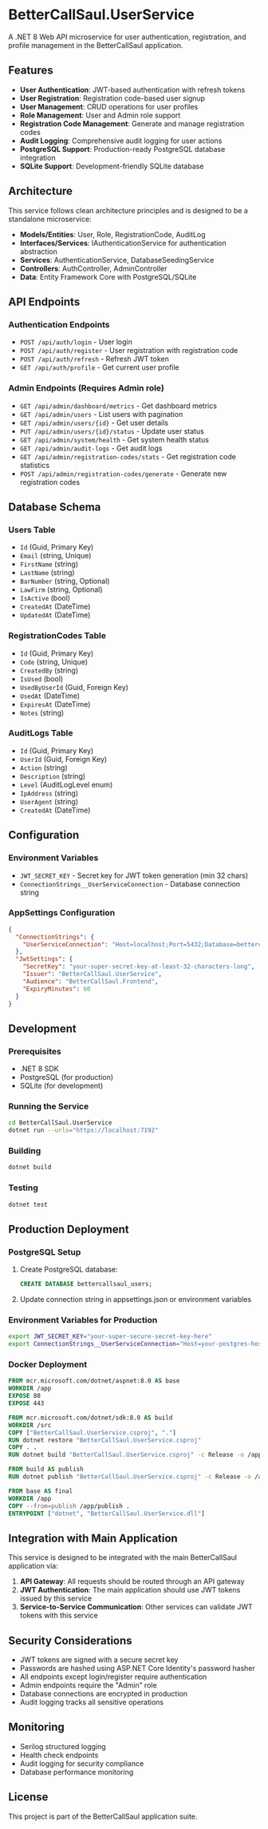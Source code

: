 # BetterCallSaul.UserService

A .NET 8 Web API microservice for user authentication, registration, and profile management in the BetterCallSaul application.

## Features

- **User Authentication**: JWT-based authentication with refresh tokens
- **User Registration**: Registration code-based user signup
- **User Management**: CRUD operations for user profiles
- **Role Management**: User and Admin role support
- **Registration Code Management**: Generate and manage registration codes
- **Audit Logging**: Comprehensive audit logging for user actions
- **PostgreSQL Support**: Production-ready PostgreSQL database integration
- **SQLite Support**: Development-friendly SQLite database

## Architecture

This service follows clean architecture principles and is designed to be a standalone microservice:

- **Models/Entities**: User, Role, RegistrationCode, AuditLog
- **Interfaces/Services**: IAuthenticationService for authentication abstraction
- **Services**: AuthenticationService, DatabaseSeedingService
- **Controllers**: AuthController, AdminController
- **Data**: Entity Framework Core with PostgreSQL/SQLite

## API Endpoints

### Authentication Endpoints
- `POST /api/auth/login` - User login
- `POST /api/auth/register` - User registration with registration code
- `POST /api/auth/refresh` - Refresh JWT token
- `GET /api/auth/profile` - Get current user profile

### Admin Endpoints (Requires Admin role)
- `GET /api/admin/dashboard/metrics` - Get dashboard metrics
- `GET /api/admin/users` - List users with pagination
- `GET /api/admin/users/{id}` - Get user details
- `PUT /api/admin/users/{id}/status` - Update user status
- `GET /api/admin/system/health` - Get system health status
- `GET /api/admin/audit-logs` - Get audit logs
- `GET /api/admin/registration-codes/stats` - Get registration code statistics
- `POST /api/admin/registration-codes/generate` - Generate new registration codes

## Database Schema

### Users Table
- `Id` (Guid, Primary Key)
- `Email` (string, Unique)
- `FirstName` (string)
- `LastName` (string)
- `BarNumber` (string, Optional)
- `LawFirm` (string, Optional)
- `IsActive` (bool)
- `CreatedAt` (DateTime)
- `UpdatedAt` (DateTime)

### RegistrationCodes Table
- `Id` (Guid, Primary Key)
- `Code` (string, Unique)
- `CreatedBy` (string)
- `IsUsed` (bool)
- `UsedByUserId` (Guid, Foreign Key)
- `UsedAt` (DateTime)
- `ExpiresAt` (DateTime)
- `Notes` (string)

### AuditLogs Table
- `Id` (Guid, Primary Key)
- `UserId` (Guid, Foreign Key)
- `Action` (string)
- `Description` (string)
- `Level` (AuditLogLevel enum)
- `IpAddress` (string)
- `UserAgent` (string)
- `CreatedAt` (DateTime)

## Configuration

### Environment Variables
- `JWT_SECRET_KEY` - Secret key for JWT token generation (min 32 chars)
- `ConnectionStrings__UserServiceConnection` - Database connection string

### AppSettings Configuration
```json
{
  "ConnectionStrings": {
    "UserServiceConnection": "Host=localhost;Port=5432;Database=bettercallsaul_users;Username=postgres;Password=password;"
  },
  "JwtSettings": {
    "SecretKey": "your-super-secret-key-at-least-32-characters-long",
    "Issuer": "BetterCallSaul.UserService",
    "Audience": "BetterCallSaul.Frontend",
    "ExpiryMinutes": 60
  }
}
```

## Development

### Prerequisites
- .NET 8 SDK
- PostgreSQL (for production)
- SQLite (for development)

### Running the Service
```bash
cd BetterCallSaul.UserService
dotnet run --urls="https://localhost:7192"
```

### Building
```bash
dotnet build
```

### Testing
```bash
dotnet test
```

## Production Deployment

### PostgreSQL Setup
1. Create PostgreSQL database:
   ```sql
   CREATE DATABASE bettercallsaul_users;
   ```

2. Update connection string in appsettings.json or environment variables

### Environment Variables for Production
```bash
export JWT_SECRET_KEY="your-super-secure-secret-key-here"
export ConnectionStrings__UserServiceConnection="Host=your-postgres-host;Port=5432;Database=bettercallsaul_users;Username=your-user;Password=your-password;"
```

### Docker Deployment
```dockerfile
FROM mcr.microsoft.com/dotnet/aspnet:8.0 AS base
WORKDIR /app
EXPOSE 80
EXPOSE 443

FROM mcr.microsoft.com/dotnet/sdk:8.0 AS build
WORKDIR /src
COPY ["BetterCallSaul.UserService.csproj", "."]
RUN dotnet restore "BetterCallSaul.UserService.csproj"
COPY . .
RUN dotnet build "BetterCallSaul.UserService.csproj" -c Release -o /app/build

FROM build AS publish
RUN dotnet publish "BetterCallSaul.UserService.csproj" -c Release -o /app/publish

FROM base AS final
WORKDIR /app
COPY --from=publish /app/publish .
ENTRYPOINT ["dotnet", "BetterCallSaul.UserService.dll"]
```

## Integration with Main Application

This service is designed to be integrated with the main BetterCallSaul application via:

1. **API Gateway**: All requests should be routed through an API gateway
2. **JWT Authentication**: The main application should use JWT tokens issued by this service
3. **Service-to-Service Communication**: Other services can validate JWT tokens with this service

## Security Considerations

- JWT tokens are signed with a secure secret key
- Passwords are hashed using ASP.NET Core Identity's password hasher
- All endpoints except login/register require authentication
- Admin endpoints require the "Admin" role
- Database connections are encrypted in production
- Audit logging tracks all sensitive operations

## Monitoring

- Serilog structured logging
- Health check endpoints
- Audit logging for security compliance
- Database performance monitoring

## License

This project is part of the BetterCallSaul application suite.